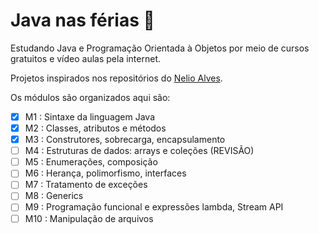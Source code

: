 # Java nas férias 🤝

Estudando Java e Programação Orientada à Objetos por meio de cursos gratuitos e vídeo aulas pela internet.

Projetos inspirados nos repositórios do [Nelio Alves](https://github.com/acenelio).

Os módulos são organizados aqui são:

- [X] M1 : Sintaxe da linguagem Java
- [X] M2 : Classes, atributos e métodos
- [X] M3 : Construtores, sobrecarga, encapsulamento
- [ ] M4 : Estruturas de dados: arrays e coleções (REVISÃO)
- [ ] M5 : Enumerações, composição
- [ ] M6 : Herança, polimorfismo, interfaces
- [ ] M7 : Tratamento de exceções
- [ ] M8 : Generics
- [ ] M9 : Programação funcional e expressões lambda, Stream API
- [ ] M10 : Manipulação de arquivos
